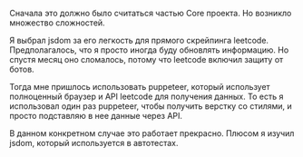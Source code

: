 Сначала это должно было считаться частью Core проекта. Но возникло множество сложностей.

Я выбрал jsdom за его легкость для прямого скрейпинга leetcode. Предполагалось, что я просто иногда буду обновлять информацию. Но спустя месяц оно сломалось, потому что leetcode включил защиту от ботов.

Тогда мне пришлось использовать puppeteer, который использует полноценный браузер и API leetcode для получения данных. То есть я использовал один раз puppeteer, чтобы получить верстку со стилями, и просто подставляю в нее данные через API.

В данном конкретном случае это работает прекрасно.
Плюсом я изучил jsdom, который используется в автотестах.

